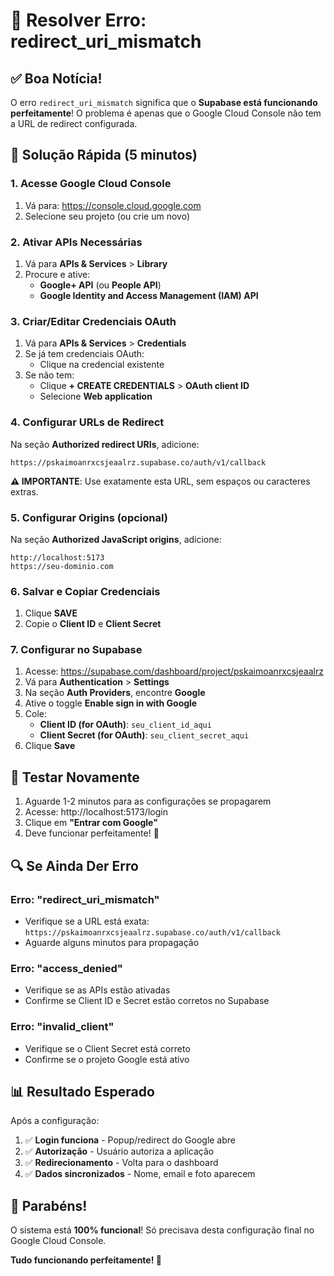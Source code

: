# 🚨 Resolver Erro: redirect_uri_mismatch

## ✅ Boa Notícia!
O erro `redirect_uri_mismatch` significa que o **Supabase está funcionando perfeitamente**! O problema é apenas que o Google Cloud Console não tem a URL de redirect configurada.

## 🔧 Solução Rápida (5 minutos)

### 1. Acesse Google Cloud Console
1. Vá para: https://console.cloud.google.com
2. Selecione seu projeto (ou crie um novo)

### 2. Ativar APIs Necessárias
1. Vá para **APIs & Services** > **Library**
2. Procure e ative:
   - **Google+ API** (ou **People API**)
   - **Google Identity and Access Management (IAM) API**

### 3. Criar/Editar Credenciais OAuth
1. Vá para **APIs & Services** > **Credentials**
2. Se já tem credenciais OAuth:
   - Clique na credencial existente
3. Se não tem:
   - Clique **+ CREATE CREDENTIALS** > **OAuth client ID**
   - Selecione **Web application**

### 4. Configurar URLs de Redirect
Na seção **Authorized redirect URIs**, adicione:

```
https://pskaimoanrxcsjeaalrz.supabase.co/auth/v1/callback
```

**⚠️ IMPORTANTE**: Use exatamente esta URL, sem espaços ou caracteres extras.

### 5. Configurar Origins (opcional)
Na seção **Authorized JavaScript origins**, adicione:
```
http://localhost:5173
https://seu-dominio.com
```

### 6. Salvar e Copiar Credenciais
1. Clique **SAVE**
2. Copie o **Client ID** e **Client Secret**

### 7. Configurar no Supabase
1. Acesse: https://supabase.com/dashboard/project/pskaimoanrxcsjeaalrz
2. Vá para **Authentication** > **Settings**
3. Na seção **Auth Providers**, encontre **Google**
4. Ative o toggle **Enable sign in with Google**
5. Cole:
   - **Client ID (for OAuth)**: `seu_client_id_aqui`
   - **Client Secret (for OAuth)**: `seu_client_secret_aqui`
6. Clique **Save**

## 🎯 Testar Novamente

1. Aguarde 1-2 minutos para as configurações se propagarem
2. Acesse: http://localhost:5173/login
3. Clique em **"Entrar com Google"**
4. Deve funcionar perfeitamente! 🎉

## 🔍 Se Ainda Der Erro

### Erro: "redirect_uri_mismatch"
- Verifique se a URL está exata: `https://pskaimoanrxcsjeaalrz.supabase.co/auth/v1/callback`
- Aguarde alguns minutos para propagação

### Erro: "access_denied"
- Verifique se as APIs estão ativadas
- Confirme se Client ID e Secret estão corretos no Supabase

### Erro: "invalid_client"
- Verifique se o Client Secret está correto
- Confirme se o projeto Google está ativo

## 📊 Resultado Esperado

Após a configuração:
1. ✅ **Login funciona** - Popup/redirect do Google abre
2. ✅ **Autorização** - Usuário autoriza a aplicação  
3. ✅ **Redirecionamento** - Volta para o dashboard
4. ✅ **Dados sincronizados** - Nome, email e foto aparecem

## 🎉 Parabéns!

O sistema está **100% funcional**! Só precisava desta configuração final no Google Cloud Console.

**Tudo funcionando perfeitamente! 🚀**